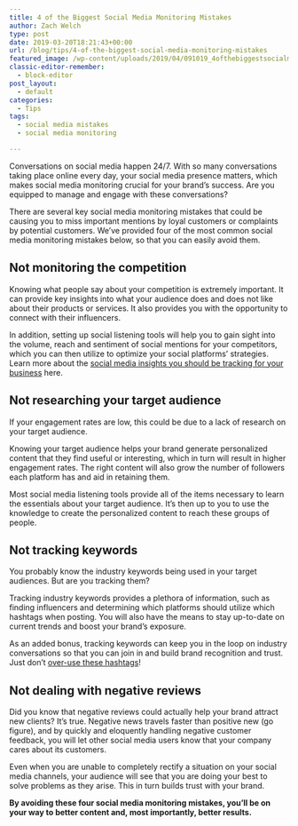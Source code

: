 ```yaml
---
title: 4 of the Biggest Social Media Monitoring Mistakes
author: Zach Welch
type: post
date: 2019-03-20T18:21:43+00:00
url: /blog/tips/4-of-the-biggest-social-media-monitoring-mistakes
featured_image: /wp-content/uploads/2019/04/091019_4ofthebiggestsocialmediamarketingmonitoringmistakes_BG.jpg
classic-editor-remember:
  - block-editor
post_layout:
  - default
categories:
  - Tips
tags:
  - social media mistakes
  - social media monitoring

---
```

Conversations on social media happen 24/7. With so many conversations taking place online every day, your social media presence matters, which makes social media monitoring crucial for your brand’s success. Are you equipped to manage and engage with these conversations?  


There are several key social media monitoring mistakes that could be causing you to miss important mentions by loyal customers or complaints by potential customers. We’ve provided four of the most common social media monitoring mistakes below, so that you can easily avoid them.  


## **Not monitoring the competition**  


Knowing what people say about your competition is extremely important. It can provide key insights into what your audience does and does not like about their products or services. It also provides you with the opportunity to connect with their influencers.  


In addition, setting up social listening tools will help you to gain sight into the volume, reach and sentiment of social mentions for your competitors, which you can then utilize to optimize your social platforms’ strategies. Learn more about the [social media insights you should be tracking for your business][1] here.  


## **Not researching your target audience**  


If your engagement rates are low, this could be due to a lack of research on your target audience.   


Knowing your target audience helps your brand generate personalized content that they find useful or interesting, which in turn will result in higher engagement rates. The right content will also grow the number of followers each platform has and aid in retaining them.   


Most social media listening tools provide all of the items necessary to learn the essentials about your target audience. It’s then up to you to use the knowledge to create the personalized content to reach these groups of people.   


## **Not tracking keywords**  


You probably know the industry keywords being used in your target audiences. But are you tracking them?  


Tracking industry keywords provides a plethora of information, such as finding influencers and determining which platforms should utilize which hashtags when posting. You will also have the means to stay up-to-date on current trends and boost your brand’s exposure.   


As an added bonus, tracking keywords can keep you in the loop on industry conversations so that you can join in and build brand recognition and trust. Just don’t [over-use these hashtags][2]!  


## **Not dealing with negative reviews**  


Did you know that negative reviews could actually help your brand attract new clients? It’s true. Negative news travels faster than positive new (go figure), and by quickly and eloquently handling negative customer feedback, you will let other social media users know that your company cares about its customers.  


Even when you are unable to completely rectify a situation on your social media channels, your audience will see that you are doing your best to solve problems as they arise. This in turn builds trust with your brand.   


**By avoiding these four social media monitoring mistakes, you’ll be on your way to better content and, most importantly, better results.**

 [1]: http://localhost/brandglue/old-website/blog/news/are-you-tracking-these-3-important-social-media-insights-for-your-business
 [2]: http://localhost/brandglue/old-website/blog/tips/dont-hashtag-everything-guide-for-social-media-marketers-how-to-handle-hashtags